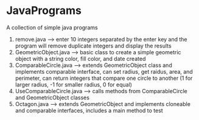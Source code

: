 # JavaPrograms
A collection of simple java programs 

1. remove.java --> enter 10 integers separated by the enter key and the program will remove duplicate integers and display the results
2. GeometricObject.java --> basic class to create a simple geometric object with a string color, fill color, and date created
3. ComparableCircle.java --> extends GeometricObject class and implements comparable interface, can set radius, get raidus, area, and perimeter, can return integers that compare one circle to another (1 for larger radius, -1 for smaller radius, 0 for equal)
4. UseComparableCircle.java --> calls methods from ComparableCircle and GeometricObject classes
5. Octagon.java --> extends GeometricObject and implements cloneable and comparable interfaces, includes a main method to test 

